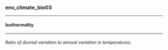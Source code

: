 ### env_climate_bio03



------
#### Isothermality



------
###### Ratio of diurnal variation to annual variation in temperatures.